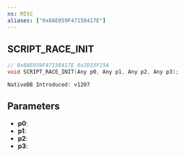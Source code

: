 ```yaml
---
ns: MISC
aliases: ["0x8AE059F47158417E"]
---
```

## SCRIPT_RACE_INIT

```c
// 0x8AE059F47158417E 0x2D33F15A
void SCRIPT_RACE_INIT(Any p0, Any p1, Any p2, Any p3);
```

```
NativeDB Introduced: v1207
```

## Parameters
* **p0**:
* **p1**:
* **p2**:
* **p3**:
